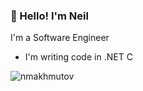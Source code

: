 ### 👋 Hello! I'm Neil

I'm a Software Engineer

- I'm writing code in .NET [<img src="https://i.pinimg.com/236x/e1/7d/5d/e17d5df5d6995170a4579984ae716d92.jpg" height="14px" width="14px" title="C#" />](https://docs.microsoft.com/en-us/dotnet/csharp/)

<img align="center" src="https://github-readme-stats.vercel.app/api?username=nmakhmutov&show_icons=true&count_private=true" alt="nmakhmutov" />
